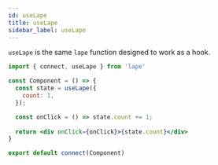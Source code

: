 ```yaml
---
id: useLape
title: useLape
sidebar_label: useLape
---
```


`useLape` is the same `lape` function designed to work as a hook.

```jsx
import { connect, useLape } from 'lape'

const Component = () => {
  const state = useLape({
    count: 1,
  });

  const onClick = () => state.count += 1;
  
  return <div onClick={onClick}>{state.count}</div>
}

export default connect(Component)
```